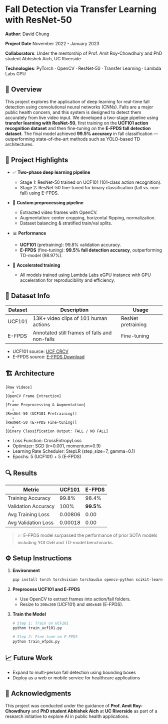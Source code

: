 # Fall Detection via Transfer Learning with ResNet-50

**Author**: David Chung 

**Project Date** November 2022 - January 2023

**Collaborators**: Under the mentorship of Prof. Amit Roy-Chowdhury and PhD student Abhishek Aich, UC Riverside  

**Technologies**: PyTorch · OpenCV · ResNet-50 · Transfer Learning · Lambda Labs GPU  


## 🧠 Overview

This project explores the application of deep learning for real-time fall detection using convolutional neural networks (CNNs). Falls are a major public health concern, and this system is designed to detect them accurately from live video input. We developed a two-stage pipeline using **transfer learning with ResNet-50**, first training on the **UCF101 action recognition dataset** and then fine-tuning on the **E-FPDS fall detection dataset**. The final model achieved **99.5% accuracy** in fall classification — outperforming state-of-the-art methods such as YOLO-based TD architectures.


## 🧪 Project Highlights

- ✅ **Two-phase deep learning pipeline**
  - Stage 1: ResNet-50 trained on UCF101 (101-class action recognition).
  - Stage 2: ResNet-50 fine-tuned for binary classification (fall vs. non-fall) using E-FPDS.

- 📁 **Custom preprocessing pipeline**
  - Extracted video frames with OpenCV.
  - Augmentation: center cropping, horizontal flipping, normalization.
  - Dataset balancing & stratified train/val splits.

- 📊 **Performance**
  - **UCF101** (pretraining): 99.8% validation accuracy.
  - **E-FPDS** (fine-tuning): **99.5% fall detection accuracy**, outperforming TD-model (98.97%).

- 🚀 **Accelerated training**
  - All models trained using Lambda Labs eGPU instance with GPU acceleration for reproducibility and efficiency.

## 📂 Dataset Info

| Dataset   | Description                                   | Usage              |
|-----------|-----------------------------------------------|--------------------|
| UCF101    | 13K+ video clips of 101 human actions          | ResNet pretraining |
| E-FPDS    | Annotated still frames of falls and non-falls | Fine-tuning        |

- UCF101 source: [UCF CRCV](https://www.crcv.ucf.edu/data/UCF101.php)  
- E-FPDS source: [E-FPDS Download](https://gram.web.uah.es/data/datasets/fpds/index.html)

## 🏗️ Architecture

```text
[Raw Videos] 
   ↓
[OpenCV Frame Extraction] 
   ↓
[Frame Preprocessing & Augmentation]
   ↓
[ResNet-50 (UCF101 Pretraining)]
   ↓
[ResNet-50 (E-FPDS Fine-tuning)]
   ↓
[Binary Classification Output: FALL / NO FALL]
```

- Loss Function: CrossEntropyLoss  
- Optimizer: SGD (lr=0.001, momentum=0.9)  
- Learning Rate Scheduler: StepLR (step_size=7, gamma=0.1)  
- Epochs: 5 (UCF101) + 5 (E-FPDS)


## 🔍 Results

| Metric                   | UCF101          | E-FPDS         |
|--------------------------|------------------|----------------|
| Training Accuracy        | 99.8%           | 98.4%          |
| Validation Accuracy      | 100%            | **99.5%**      |
| Avg Training Loss        | 0.00806         | 0.00           |
| Avg Validation Loss      | 0.00018         | 0.00           |

> 📈 E-FPDS model surpassed the performance of prior SOTA models including YOLOv6 and TD-model benchmarks.

## ⚙️ Setup Instructions

1. **Environment**
   ```bash
   pip install torch torchvision torchaudio opencv-python scikit-learn matplotlib
   ```

2. **Preprocess UCF101 and E-FPDS**
   - Use OpenCV to extract frames into action/fall folders.
   - Resize to `200x200` (UCF101) and `480x640` (E-FPDS).

3. **Train the Model**
   ```python
   # Step 1: Train on UCF101
   python train_ucf101.py

   # Step 2: Fine-tune on E-FPDS
   python train_efpds.py
   ```

## 📈 Future Work

- Expand to multi-person fall detection using bounding boxes
- Deploy as a web or mobile service for healthcare applications

## 🙏 Acknowledgments

This project was conducted under the guidance of **Prof. Amit Roy-Chowdhury** and **PhD student Abhishek Aich** at **UC Riverside** as part of a research initiative to explore AI in public health applications.
